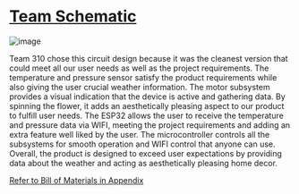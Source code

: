 # [Team Schematic](https://drive.google.com/file/d/14RlsQMHimvJs7hCYs2ZJRorpk3BwjX33/view?usp=sharing)  
![image](https://github.com/Team-310/Team-310.github.io/assets/157058267/5fa32a67-fd9b-4e2b-8f7d-204f2f1d08cc)

Team 310 chose this circuit design because it was the cleanest version that could meet all our user needs as well as the project requirements. The temperature and pressure sensor satisfy the product requirements while also giving the user crucial weather information. The motor subsystem provides a visual indication that the device is active and gathering data. By spinning the flower, it adds an aesthetically pleasing aspect to our product to fulfill user needs. The ESP32 allows the user to receive the temperature and pressure data via WIFI, meeting the project requirements and adding an extra feature well liked by the user. The microcontroller controls all the subsystems for smooth operation and WIFI control that anyone can use. Overall, the product is designed to exceed user expectations by providing data about the weather and acting as aesthetically pleasing home decor.

[Refer to Bill of Materials in Appendix](Appendix.md)
